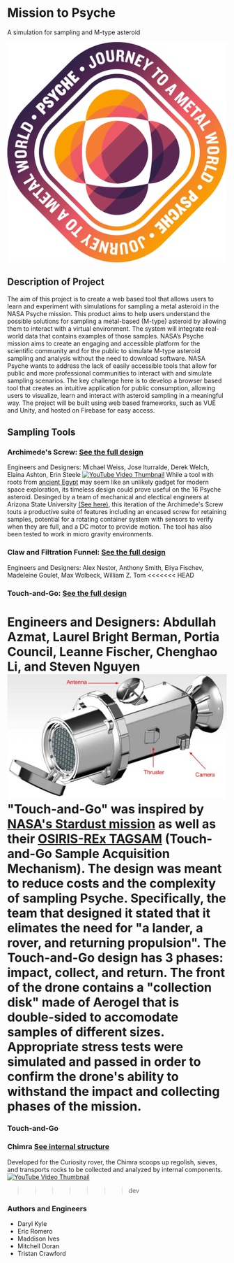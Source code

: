 # Mission to Psyche
A simulation for sampling and M-type asteroid

![Logo](Psyche_LogoAssets/Badge_Solid/Color/Psyche_BadgeSolid_Color-PNG.png)

## Description of Project
The aim of this project is to create a web based tool that allows users to learn and 
experiment with simulations for sampling a metal asteroid in the NASA Psyche mission. 
This product aims to help users understand the possible solutions for sampling a 
metal-based (M-type) asteroid by allowing them to interact with a virtual environment. 
The system will integrate real-world data that contains examples of those samples. 
NASA’s Psyche mission aims to create an engaging and accessible platform for the 
scientific community and for the public to simulate M-type asteroid sampling and 
analysis without the need to download software.  NASA Psyche wants to address the lack 
of easily accessible tools that allow for public and more professional communities to 
interact with and simulate sampling scenarios. The key challenge here is to develop a 
browser based tool that creates an intuitive application for public consumption, 
allowing users to visualize, learn and interact with asteroid sampling in a meaningful 
way. The project will be built using web based frameworks, such as VUE and Unity, and 
hosted on Firebase for easy access.

## Sampling Tools
### Archimede's Screw: [See the full design](https://psyche.asu.edu/get-involved/capstone-projects/capstone-projects-tungsten-class/sample-acquisition-archimedes-screw-for-sample-collection-asu/)
Engineers and Designers: Michael Weiss, Jose Iturralde, Derek Welch, Elaina Ashton, Erin Steele
[![YouTube Video Thumbnail](https://img.youtube.com/vi/feEFtjRX6PY/maxresdefault.jpg)](https://www.youtube.com/watch?v=feEFtjRX6PY)
While a tool with roots from [ancient Egypt](https://en.wikipedia.org/wiki/Archimedes%27_screw) may seem like an unlikely gadget for modern space exploration, its timeless design could prove useful on the 16 Psyche asteroid. Desinged by a team of mechanical and electical engineers at Arizona State University [(See here)](https://psyche.asu.edu/get-involved/capstone-projects/capstone-projects-tungsten-class/sample-acquisition-archimedes-screw-for-sample-collection-asu/), this iteration of the Archimede's Screw touts a productive suite of features including an encased screw for retaining samples, potential for a rotating container system with sensors to verify when they are full, and a DC motor to provide motion. The tool has also been tested to work in micro gravity environments.  
### Claw and Filtration Funnel: [See the full design](https://psyche.asu.edu/get-involved/capstone-projects/capstone-projects-tungsten-class/isru-claw-and-filtration-funnel-rit/)
Engineers and Designers: Alex Nestor, Anthony Smith, Eliya Fischev, Madeleine Goulet, Max Wolbeck, William Z. Tom
<<<<<<< HEAD
###  Touch-and-Go: [See the full design](https://psyche.asu.edu/get-involved/capstone-projects/capstone-projects-tungsten-class/sample-return-nasa-psyche-sample-return-osu/)
Engineers and Designers: Abdullah Azmat, Laurel Bright Berman, Portia Council, Leanne Fischer, Chenghao Li, and Steven Nguyen
![Touch-and-Go](Psyche_LogoAssets/Touch-and-go/slack-message-for-website-final-draft3-600x339.jpg)
"Touch-and-Go" was inspired by [NASA's Stardust mission](https://science.nasa.gov/mission/stardust/) as well as their [OSIRIS-REx TAGSAM](https://www.nasa.gov/news-release/nasas-osiris-rex-spacecraft-successfully-touches-asteroid/) (Touch-and-Go Sample Acquisition Mechanism). The design was meant to reduce costs and the complexity of sampling Psyche. Specifically, the team that designed it stated that it elimates the need for "a lander, a rover, and returning propulsion". The Touch-and-Go design has 3 phases: impact, collect, and return. The front of the drone contains a "collection disk" made of Aerogel that is double-sided to accomodate samples of different sizes. Appropriate stress tests were simulated and passed in order to confirm the drone's ability to withstand the impact and collecting phases of the mission.
=======
###  Touch-and-Go
### Chimra [See internal structure](https://science.nasa.gov/resource/internal-chambers-of-chimra/)
Developed for the Curiosity rover, the Chimra scoops up regolish, sieves, and transports rocks to be collected and analyzed by internal components.
[![YouTube Video Thumbnail](https://science.nasa.gov/wp-content/uploads/2024/03/36440_Limonadi-2-pia16206.jpg)](https://www.youtube.com/watch?v=mjEgTuCFLU4)
>>>>>>> dev

### Authors and Engineers
* Daryl Kyle
* Eric Romero
* Maddison Ives
* Mitchell Doran
* Tristan Crawford
